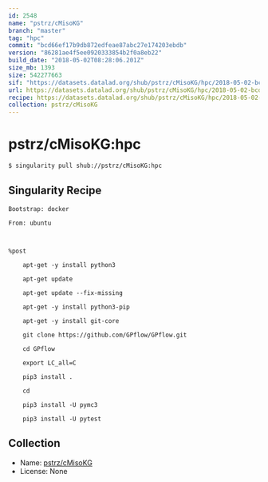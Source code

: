 ```yaml
---
id: 2548
name: "pstrz/cMisoKG"
branch: "master"
tag: "hpc"
commit: "bcd66ef17b9db872edfeae87abc27e174203ebdb"
version: "86281ae4f5ee0920333854b2f0a8eb22"
build_date: "2018-05-02T08:28:06.201Z"
size_mb: 1393
size: 542277663
sif: "https://datasets.datalad.org/shub/pstrz/cMisoKG/hpc/2018-05-02-bcd66ef1-86281ae4/86281ae4f5ee0920333854b2f0a8eb22.simg"
url: https://datasets.datalad.org/shub/pstrz/cMisoKG/hpc/2018-05-02-bcd66ef1-86281ae4/
recipe: https://datasets.datalad.org/shub/pstrz/cMisoKG/hpc/2018-05-02-bcd66ef1-86281ae4/Singularity
collection: pstrz/cMisoKG
---
```


# pstrz/cMisoKG:hpc

```bash
$ singularity pull shub://pstrz/cMisoKG:hpc
```

## Singularity Recipe

```singularity
Bootstrap: docker

From: ubuntu



%post

    apt-get -y install python3

    apt-get update

    apt-get update --fix-missing

    apt-get -y install python3-pip    

    apt-get -y install git-core

    git clone https://github.com/GPflow/GPflow.git

    cd GPflow

    export LC_all=C

    pip3 install .

    cd

    pip3 install -U pymc3

    pip3 install -U pytest
```

## Collection

 - Name: [pstrz/cMisoKG](https://github.com/pstrz/cMisoKG)
 - License: None

